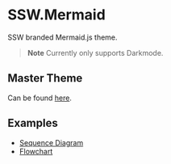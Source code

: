 # SSW.Mermaid

SSW branded Mermaid.js theme.  

> **Note** Currently only supports Darkmode.

## Master Theme

Can be found [here](https://github.com/SSWConsulting/SSW.Mermaid/blob/main/master-theme.txt).

## Examples

- [Sequence Diagram]()
- [Flowchart]()

